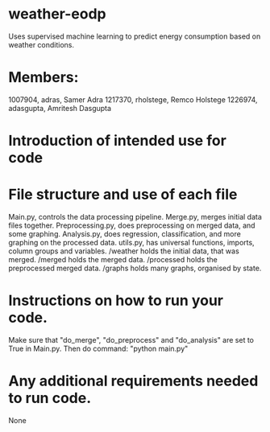 # weather-eodp
Uses supervised machine learning to predict energy consumption based on weather conditions. 

# Members: 
1007904, adras, Samer Adra
1217370, rholstege, Remco Holstege
1226974, adasgupta, Amritesh Dasgupta

# Introduction of intended use for code
# File structure and use of each file
Main.py, controls the data processing pipeline.
Merge.py, merges initial data files together.
Preprocessing.py, does preprocessing on merged data, and some graphing.
Analysis.py, does regression, classification, and more graphing on the processed data.
utils.py, has universal functions, imports, column groups and variables.
/weather holds the initial data, that was merged.
/merged holds the merged data.
/processed holds the preprocessed merged data.
/graphs holds many graphs, organised by state. 

# Instructions on how to run your code.
Make sure that "do_merge", "do_preprocess" and "do_analysis" are set to True in Main.py.
Then do command: "python main.py"

# Any additional requirements needed to run code.
None
